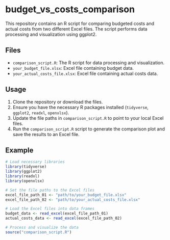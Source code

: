 # budget_vs_costs_comparison
This repository contains an R script for comparing budgeted costs and actual costs from two different Excel files. The script performs data processing and visualization using ggplot2.

## Files

- `comparison_script.R`: The R script for data processing and visualization.
- `your_budget_file.xlsx`: Excel file containing budget data.
- `your_actual_costs_file.xlsx`: Excel file containing actual costs data.

## Usage

1. Clone the repository or download the files.
2. Ensure you have the necessary R packages installed (`tidyverse`, `ggplot2`, `readxl`, `openxlsx`).
3. Update the file paths in `comparison_script.R` to point to your local Excel files.
4. Run the `comparison_script.R` script to generate the comparison plot and save the results to an Excel file.

## Example

```r
# Load necessary libraries
library(tidyverse)
library(ggplot2)
library(readxl)
library(openxlsx)

# Set the file paths to the Excel files
excel_file_path_01 <- "path/to/your_budget_file.xlsx"
excel_file_path_02 <- "path/to/your_actual_costs_file.xlsx"

# Load the Excel files into data frames
budget_data <- read_excel(excel_file_path_01)
actual_costs_data <- read_excel(excel_file_path_02)

# Process and visualize the data
source("comparison_script.R")
